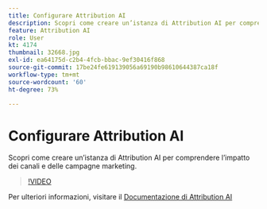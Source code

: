 ```yaml
---
title: Configurare Attribution AI
description: Scopri come creare un’istanza di Attribution AI per comprendere l’impatto dei canali e delle campagne marketing.
feature: Attribution AI
role: User
kt: 4174
thumbnail: 32668.jpg
exl-id: ea64175d-c2b4-4fcb-bbac-9ef30416f868
source-git-commit: 17be24fe619139056a69190b98610644387ca18f
workflow-type: tm+mt
source-wordcount: '60'
ht-degree: 73%

---
```


# Configurare Attribution AI

Scopri come creare un’istanza di Attribution AI per comprendere l’impatto dei canali e delle campagne marketing.

>[!VIDEO](https://video.tv.adobe.com/v/32668?quality=12&learn=on)

Per ulteriori informazioni, visitare il [Documentazione di Attribution AI](https://experienceleague.adobe.com/docs/experience-platform/intelligent-services/attribution-ai/overview.html)

